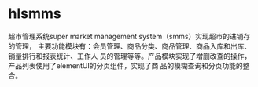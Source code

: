 # hlsmms
 超市管理系统super market management system（smms）实现超市的进销存的管理， 主要功能模块有：会员管理、商品分类、商品管理、商品入库和出库、销量排行和报表统计、工作人 员的管理等等。产品模块实现了增删改查的操作，产品列表使用了elementUI的分页组件，实现了商 品的模糊查询和分页功能的整合。
